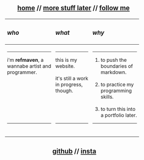 <div align="center" style="display: flex; justify-content: center; align-items: center; min-height: 12vh;">
  <div style="text-align: center;">
    <h2>&nbsp;&nbsp;<span style="text-decoration: underline;">home</span> //
      <a href="">more stuff later</a> //
      <a href="#follow">follow me</a>
    </h2>
    <table style="width: 100%; margin: auto; padding: 5px; border-collapse: collapse; text-align: center;">
      <thead>
        <tr>
          <th align="left" style="padding: 7px;"><h3><em>who</em></h3></th>
          <th align="left" style="padding: 7px;"><h3><em>what</em></h3></th>
          <th align="left" style="padding: 7px;"><h3><em>why</em></h3></th>
        </tr>
      </thead>
      <tbody>
        <tr>
          <td align="left" style="padding: 7px;">
            <hr>
            i'm <strong>refmaven</strong>, a<br>wannabe artist and<br>programmer.
            <br><br><br><br><br><br><br><br>
            <hr>
            <br>
          </td>
          <td align="left" style="padding: 7px;">
            <hr>
            this is my<br>website.
            <br><br>
            it's still a work <br> in progress,<br>though.
            <br><br><br><br><br>
            <hr>
            <br>
          </td>
          <td align="left" style="padding: 7px;">
            <hr><ol>
            <li>to push the<br>boundaries of<br>markdown.</li><br>
            <li>to practice my<br>programming<br>skills.</li><br>
            <li>to turn this into <br>a portfolio later.</li>
            </ol><hr>
            <br>
          </td>
        </tr>
      </tbody>
    </table>  
    <h2 id="follow">&nbsp;&nbsp;
     <a href="https://github.com/refmaven">github</a> //  
     <a href="https://instagram.com/refmaven">insta</a>
    </h2>
  </div>
</div>
